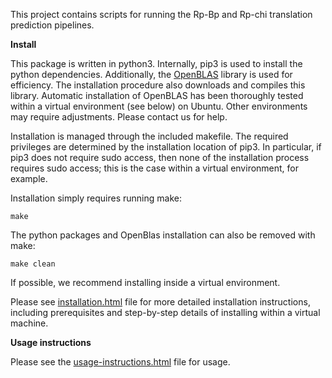 This project contains scripts for running the Rp-Bp and Rp-chi translation prediction pipelines.

**Install**

This package is written in python3. Internally, pip3 is used to install the python dependencies. Additionally, the [OpenBLAS](http://www.openblas.net/) library is used for efficiency. The installation procedure also downloads and compiles this library. Automatic installation of OpenBLAS has been thoroughly tested within a virtual environment (see below) on Ubuntu. Other environments may require adjustments. Please contact us for help.

Installation is managed through the included makefile. The required privileges are determined by the installation location of pip3. In particular, if pip3 does not require sudo access, then none of the installation process requires sudo access; this is the case within a virtual environment, for example.

Installation simply requires running make:

``make``

The python packages and OpenBlas installation can also be removed with make:

``make clean``

If possible, we recommend installing inside a virtual environment.

Please see [installation.html](installation.html) file for more detailed installation instructions, including prerequisites and step-by-step details of installing within a virtual machine.

**Usage instructions**

Please see the [usage-instructions.html](usage-instructions.html) file for usage.
